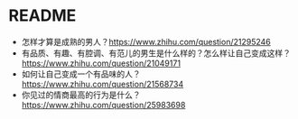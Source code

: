 # README

- 怎样才算是成熟的男人？https://www.zhihu.com/question/21295246
- 有品质、有趣、有腔调、有范儿的男生是什么样的？怎么样让自己变成这样？ https://www.zhihu.com/question/21049171
- 如何让自己变成一个有品味的人？ https://www.zhihu.com/question/21568734
- 你见过的情商最高的行为是什么？https://www.zhihu.com/question/25983698